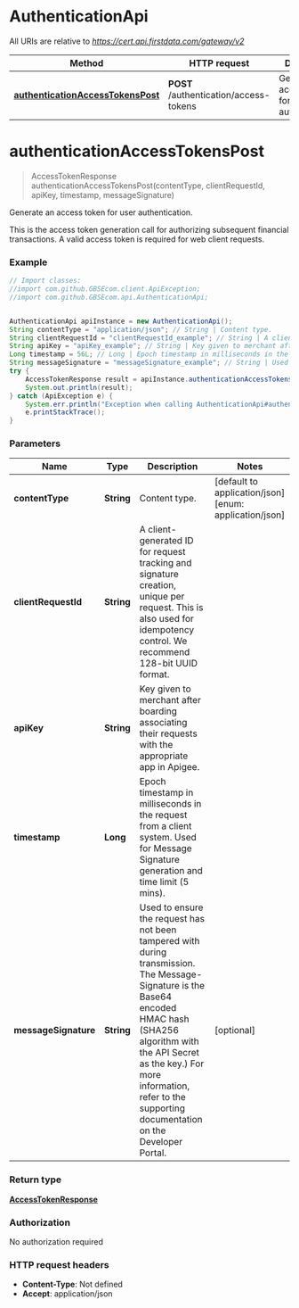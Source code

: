 # AuthenticationApi

All URIs are relative to *https://cert.api.firstdata.com/gateway/v2*

Method | HTTP request | Description
------------- | ------------- | -------------
[**authenticationAccessTokensPost**](AuthenticationApi.md#authenticationAccessTokensPost) | **POST** /authentication/access-tokens | Generate an access token for user authentication.


<a name="authenticationAccessTokensPost"></a>
# **authenticationAccessTokensPost**
> AccessTokenResponse authenticationAccessTokensPost(contentType, clientRequestId, apiKey, timestamp, messageSignature)

Generate an access token for user authentication.

This is the access token generation call for authorizing subsequent financial transactions. A valid access token is required for web client requests.

### Example
```java
// Import classes:
//import com.github.GBSEcom.client.ApiException;
//import com.github.GBSEcom.api.AuthenticationApi;


AuthenticationApi apiInstance = new AuthenticationApi();
String contentType = "application/json"; // String | Content type.
String clientRequestId = "clientRequestId_example"; // String | A client-generated ID for request tracking and signature creation, unique per request.  This is also used for idempotency control. We recommend 128-bit UUID format.
String apiKey = "apiKey_example"; // String | Key given to merchant after boarding associating their requests with the appropriate app in Apigee.
Long timestamp = 56L; // Long | Epoch timestamp in milliseconds in the request from a client system. Used for Message Signature generation and time limit (5 mins).
String messageSignature = "messageSignature_example"; // String | Used to ensure the request has not been tampered with during transmission. The Message-Signature is the Base64 encoded HMAC hash (SHA256 algorithm with the API Secret as the key.) For more information, refer to the supporting documentation on the Developer Portal.
try {
    AccessTokenResponse result = apiInstance.authenticationAccessTokensPost(contentType, clientRequestId, apiKey, timestamp, messageSignature);
    System.out.println(result);
} catch (ApiException e) {
    System.err.println("Exception when calling AuthenticationApi#authenticationAccessTokensPost");
    e.printStackTrace();
}
```

### Parameters

Name | Type | Description  | Notes
------------- | ------------- | ------------- | -------------
 **contentType** | **String**| Content type. | [default to application/json] [enum: application/json]
 **clientRequestId** | **String**| A client-generated ID for request tracking and signature creation, unique per request.  This is also used for idempotency control. We recommend 128-bit UUID format. |
 **apiKey** | **String**| Key given to merchant after boarding associating their requests with the appropriate app in Apigee. |
 **timestamp** | **Long**| Epoch timestamp in milliseconds in the request from a client system. Used for Message Signature generation and time limit (5 mins). |
 **messageSignature** | **String**| Used to ensure the request has not been tampered with during transmission. The Message-Signature is the Base64 encoded HMAC hash (SHA256 algorithm with the API Secret as the key.) For more information, refer to the supporting documentation on the Developer Portal. | [optional]

### Return type

[**AccessTokenResponse**](AccessTokenResponse.md)

### Authorization

No authorization required

### HTTP request headers

 - **Content-Type**: Not defined
 - **Accept**: application/json

